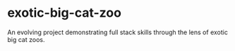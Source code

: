 # exotic-big-cat-zoo
An evolving project demonstrating full stack skills through the lens of exotic big cat zoos.
